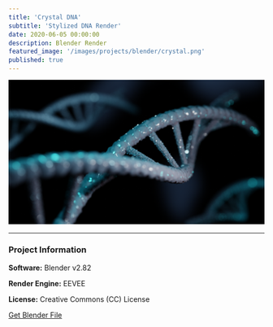 ```yaml
---
title: 'Crystal DNA'
subtitle: 'Stylized DNA Render'
date: 2020-06-05 00:00:00
description: Blender Render
featured_image: '/images/projects/blender/crystal.png'
published: true
---
```


![](/images/projects/blender/crystal.png)

---

### Project Information

**Software:** Blender v2.82

**Render Engine:** EEVEE

**License:** Creative Commons (CC) License

<a href="https://github.com/davidkastner/illustratedatom/tree/master/files/crystal.blend" class="button button--large">Get Blender File</a>
